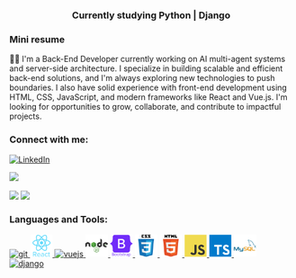 <h3 align="center">Currently studying Python | Django </h3> 

<h3 align="left">Mini resume</h3>
<p align="left"> 👨‍💻 I'm a Back-End Developer currently working on AI multi-agent systems and server-side architecture. I specialize in building scalable and efficient back-end solutions, and I'm always exploring new technologies to push boundaries. I also have solid experience with front-end development using HTML, CSS, JavaScript, and modern frameworks like React and Vue.js. I'm looking for opportunities to grow, collaborate, and contribute to impactful projects.</p>


<h3 align="left">Connect with me:</h3>
<p align="left">

<a href="https://www.linkedin.com/in/deyvid-augusto/" target="_blank">
  <img alt="LinkedIn" src="https://img.shields.io/badge/LinkedIn-Connect to Deyvid Augusto-blue?logo=linkedin">
</a>
</p>

![](http://github-profile-summary-cards.vercel.app/api/cards/profile-details?username=DeyvidAugusto&theme=2077)

![](http://github-profile-summary-cards.vercel.app/api/cards/repos-per-language?username=DeyvidAugusto&theme=2077)
![](http://github-profile-summary-cards.vercel.app/api/cards/most-commit-language?username=DeyvidAugusto&theme=2077)


<h3 align="left">Languages and Tools:</h3>
<p align="left"> 
  <a href="https://git-scm.com/" target="_blank" rel="noreferrer"> <img src="https://www.vectorlogo.zone/logos/git-scm/git-scm-icon.svg" alt="git" width="40" height="40"/> </a> 
  <a href="https://reactjs.org/" target="_blank" rel="noreferrer"> <img src="https://raw.githubusercontent.com/devicons/devicon/master/icons/react/react-original-wordmark.svg" alt="react" width="40" height="40"/> </a>
  <a href="https://vuejs.org/" target="_blank" rel="noreferrer"> <img src="https://cdn.worldvectorlogo.com/logos/vue-9.svg" alt="vuejs" width="40" height="40"/> </a>
  <a href="https://nodejs.org" target="_blank" rel="noreferrer"> <img src="https://raw.githubusercontent.com/devicons/devicon/master/icons/nodejs/nodejs-original-wordmark.svg" alt="nodejs" width="40" height="40"/> </a> 
  <a href="https://getbootstrap.com" target="_blank" rel="noreferrer"> <img src="https://raw.githubusercontent.com/devicons/devicon/master/icons/bootstrap/bootstrap-plain-wordmark.svg" alt="bootstrap" width="40" height="40"/> </a> 
  <a href="https://www.w3schools.com/css/" target="_blank" rel="noreferrer"> <img src="https://raw.githubusercontent.com/devicons/devicon/master/icons/css3/css3-original-wordmark.svg" alt="css3" width="40" height="40"/> </a> 
  <a href="https://www.w3.org/html/" target="_blank" rel="noreferrer"> <img src="https://raw.githubusercontent.com/devicons/devicon/master/icons/html5/html5-original-wordmark.svg" alt="html5" width="40" height="40"/> </a> 
  <a href="https://developer.mozilla.org/en-US/docs/Web/JavaScript" target="_blank" rel="noreferrer"> <img src="https://raw.githubusercontent.com/devicons/devicon/master/icons/javascript/javascript-original.svg" alt="javascript" width="40" height="40"/> </a>
  <a href="https://www.typescriptlang.org/" target="_blank" rel="noreferrer"> <img src="https://raw.githubusercontent.com/devicons/devicon/master/icons/typescript/typescript-original.svg" alt="typescript" width="40" height="40"/> </a>
  <a href="https://www.mysql.com/" target="_blank" rel="noreferrer"> <img src="https://raw.githubusercontent.com/devicons/devicon/master/icons/mysql/mysql-original-wordmark.svg" alt="mysql" width="40" height="40"/> </a>
  <a href="https://www.djangoproject.com/" target="_blank" rel="noreferrer"> <img src="https://cdn.worldvectorlogo.com/logos/django.svg" alt="django" width="40" height="40"/> </a>
</p>

